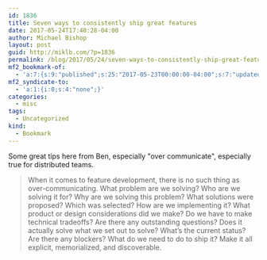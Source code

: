 ```yaml
---
id: 1836
title: Seven ways to consistently ship great features
date: 2017-05-24T17:40:28-04:00
author: Michael Bishop
layout: post
guid: http://miklb.com/?p=1836
permalink: /blog/2017/05/24/seven-ways-to-consistently-ship-great-features/
mf2_bookmark-of:
  - 'a:7:{s:9:"published";s:25:"2017-05-23T00:00:00-04:00";s:7:"updated";s:25:"0000-01-01T00:00:00+00:00";s:7:"summary";s:98:"Seven habits I admire in developers that I see consistently shipping great, user-centric features.";s:4:"name";s:46:"Seven ways to consistently ship great features";s:8:"category";a:1:{i:0;s:0:"";}s:11:"publication";s:10:"Ben Balter";s:3:"url";s:80:"http://ben.balter.com/2017/05/23/seven-ways-to-consistently-ship-great-features/";}'
mf2_syndicate-to:
  - 'a:1:{i:0;s:4:"none";}'
categories:
  - misc
tags:
  - Uncategorized
kind:
  - Bookmark
---
```

Some great tips here from Ben, especially "over communicate", especially true for distributed teams.

> When it comes to feature development, there is no such thing as over-communicating. What problem are we solving? Who are we solving it for? Why are we solving this problem? What solutions were proposed? Which was selected? How are we implementing it? What product or design considerations did we make? Do we have to make technical tradeoffs? Are there any outstanding questions? Does it actually solve what we set out to solve? What’s the current status? Are there any blockers? What do we need to do to ship it? Make it all explicit, memorialized, and discoverable.
